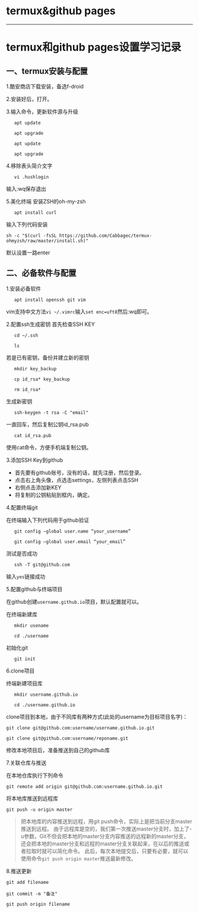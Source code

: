 # termux&github pages

--------
# termux和github pages设置学习记录

## 一、termux安装与配置

1.酷安商店下载安装，备选f-droid

2.安装好后，打开。

3.输入命令，更新软件源与升级

`	apt update`

`	apt upgrade`

`	apt update`

`	apt upgrade`

4.移除表头简介文字

`	vi .hushlogin`

输入:wq保存退出

5.美化终端
安装ZSH的oh-my-zsh

`	apt install curl`

输入下列代码安装

`sh -c "$(curl -fsSL https://github.com/Cabbagec/termux-ohmyzsh/raw/master/install.sh)"`

默认设置一路enter

## 二、必备软件与配置

1.安装必备软件

`	apt install openssh git vim`

vim支持中文方法`vi ~/.vimrc`输入`set enc=uft8`然后:wq即可。

2.配置ssh生成密钥
首先检查SSH KEY

`	cd ~/.ssh`

`	ls`

若是已有密钥，备份并建立新的密钥

`	mkdir key_backup`

`	cp id_rsa* key_backup`

`	rm id_rsa*`

生成新密钥

`	ssh-keygen -t rsa -C "email"`

一直回车，然后复制公钥id\_rsa.pub

`	cat id_rsa.pub`

使用cat命令，方便手机端复制公钥。

3.添加SSH Key到github

* 首先要有github账号，没有的话，就先注册，然后登录。
* 点击右上角头像，点选击settings，左侧列表点击SSH
* 右侧点击添加新KEY
* 将复制的公钥粘贴到框内，确定。

4.配置终端git

在终端输入下列代码用于github验证

`	git config –global user.name “your_username”`

`	git config –global user.email “your_email”`

测试是否成功

`	ssh -T git@github.com`

输入`yes`链接成功

5.配置github与终端项目

在github创建`username.github.io`项目，默认配置就可以。

在终端新建库

`	mkdir usename`

`	cd ./username`

初始化git

`	git init`

6.clone项目

终端新建项目库

`	mkdir username.github.io`

`	cd ./username.github.io`

clone项目到本地，由于不同库有两种方式(此处的username为目标项目名字)：

`git clone git@github.com:username/username.github.io.git`

`git clone git@github.com:username/reponame.git`

修改本地项目后，准备推送到自己的github库

7.关联仓库与推送

在本地仓库执行下列命令

`git remote add origin git@github.com:username.github.io.git`

将本地库推送到远程库

`git push -u origin master`

> 把本地库的内容推送到远程，用git push命令，实际上是把当前分支master推送到远程。
> 由于远程库是空的，我们第一次推送master分支时，加上了-u参数，Git不但会把本地的master分支内容推送的远程新的master分支，还会把本地的master分支和远程的master分支关联起来，在以后的推送或者拉取时就可以简化命令。
> 此后，每次本地提交后，只要有必要，就可以使用命令`git push origin master`推送最新修改。

8.推送更新

`git add filename`

`git commit -m "备注"`

`git push origin filename`


